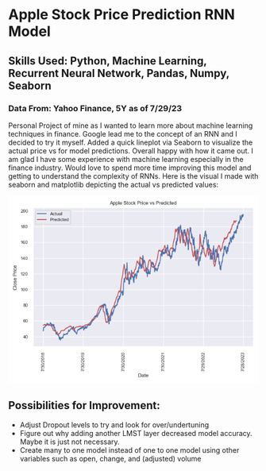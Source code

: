 # Apple Stock Price Prediction RNN Model
## Skills Used: Python, Machine Learning, Recurrent Neural Network, Pandas, Numpy, Seaborn
### Data From: Yahoo Finance, 5Y as of 7/29/23
Personal Project of mine as I wanted to learn more about machine learning techniques in finance.  Google lead me to the concept of an RNN and I decided to try it myself.  Added a quick lineplot via Seaborn to visualize the actual price vs for model predictions.
Overall happy with how it came out.  I am glad I have some experience with machine learning especially in the finance industry.  Would love to spend more time improving this model and getting to understand the complexity of RNNs.  Here is the visual I made with seaborn and matplotlib depicting the actual vs predicted values:

![RNN Model Results](Actual_Predicted_Visual.png)

## Possibilities for Improvement:
- Adjust Dropout levels to try and look for over/undertuning
- Figure out why adding another LMST layer decreased model accuracy.  Maybe it is just not necessary.
- Create many to one model instead of one to one model using other variables such as open, change, and (adjusted) volume
